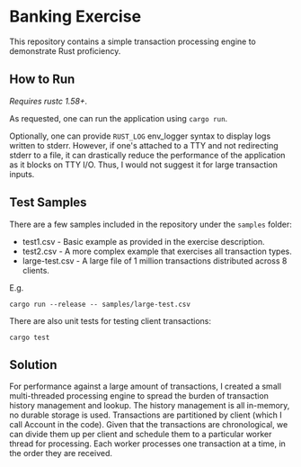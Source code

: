 # Banking Exercise

This repository contains a simple transaction processing engine to demonstrate Rust proficiency.

## How to Run

*Requires rustc 1.58+.*

As requested, one can run the application using `cargo run`.

Optionally, one can provide `RUST_LOG` env_logger syntax to display logs written to stderr. However, if one's attached to a TTY and not redirecting stderr to a file, it can drastically reduce the performance of the application as it blocks on TTY I/O. Thus, I would not suggest it for large transaction inputs.

## Test Samples

There are a few samples included in the repository under the `samples` folder:
* test1.csv - Basic example as provided in the exercise description.
* test2.csv - A more complex example that exercises all transaction types.
* large-test.csv - A large file of 1 million transactions distributed across 8 clients.

E.g.

```
cargo run --release -- samples/large-test.csv
```

There are also unit tests for testing client transactions:

```
cargo test
```

## Solution

For performance against a large amount of transactions, I created a small multi-threaded processing engine to spread the burden of transaction history management and lookup. The history management is all in-memory, no durable storage is used. Transactions are partitioned by client (which I call Account in the code). Given that the transactions are chronological, we can divide them up per client and schedule them to a particular worker thread for processing. Each worker processes one transaction at a time, in the order they are received.
